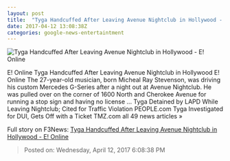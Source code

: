 ```yaml
---
layout: post
title:  "Tyga Handcuffed After Leaving Avenue Nightclub in Hollywood - E! Online"
date: 2017-04-12 13:08:38Z
categories: google-news-entertaintment
---
```


![Tyga Handcuffed After Leaving Avenue Nightclub in Hollywood - E! Online](http://akns-images.eonline.com/eol_images/Entire_Site/2017312/rs_600x600-170412034838-600-TygaArrest-MK041217.jpg?downsize=450:*&crop=450:350;left,top)

E! Online Tyga Handcuffed After Leaving Avenue Nightclub in Hollywood E! Online The 27-year-old musician, born Micheal Ray Stevenson, was driving his custom Mercedes G-Series after a night out at Avenue Nightclub. He was pulled over on the corner of 1600 North and Cherokee Avenue for running a stop sign and having no license ... Tyga Detained by LAPD While Leaving Nightclub; Cited for Traffic Violation PEOPLE.com Tyga Investigated for DUI, Gets Off with a Ticket TMZ.com all 49 news articles »


Full story on F3News: [Tyga Handcuffed After Leaving Avenue Nightclub in Hollywood - E! Online](http://www.f3nws.com/n/W2AqWF)

> Posted on: Wednesday, April 12, 2017 6:08:38 PM
